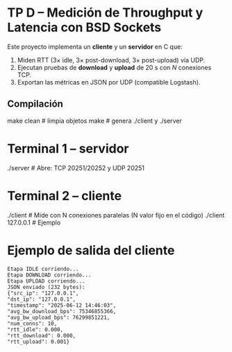# TP D – Medición de Throughput y Latencia con BSD Sockets

Este proyecto implementa un **cliente** y un **servidor** en C que:
1. Miden RTT (3× idle, 3× post-download, 3× post-upload) vía UDP.
2. Ejecutan pruebas de **download** y **upload** de 20 s con *N* conexiones TCP.
3. Exportan las métricas en JSON por UDP (compatible Logstash).

## Compilación
  make clean   # limpia objetos
  make         # genera ./client y ./server

  # Terminal 1 – servidor
  ./server          # Abre: TCP 20251/20252 y UDP 20251

  # Terminal 2 – cliente
  ./client <ip-server>  # Mide con N conexiones paralelas (N valor fijo en el código)
  ./client 127.0.0.1  # Ejemplo

  # Ejemplo de salida del cliente
    Etapa IDLE corriendo...
    Etapa DOWNLOAD corriendo...
    Etapa UPLOAD corriendo...
    JSON enviado (232 bytes):
    {"src_ip": "127.0.0.1",
    "dst_ip": "127.0.0.1",
    "timestamp": "2025-06-12 14:46:03",
    "avg_bw_download_bps": 75346855366,
    "avg_bw_upload_bps": 76299851221,
    "num_conns": 10,
    "rtt_idle": 0.000,
    "rtt_download": 0.000,
    "rtt_upload": 0.001}